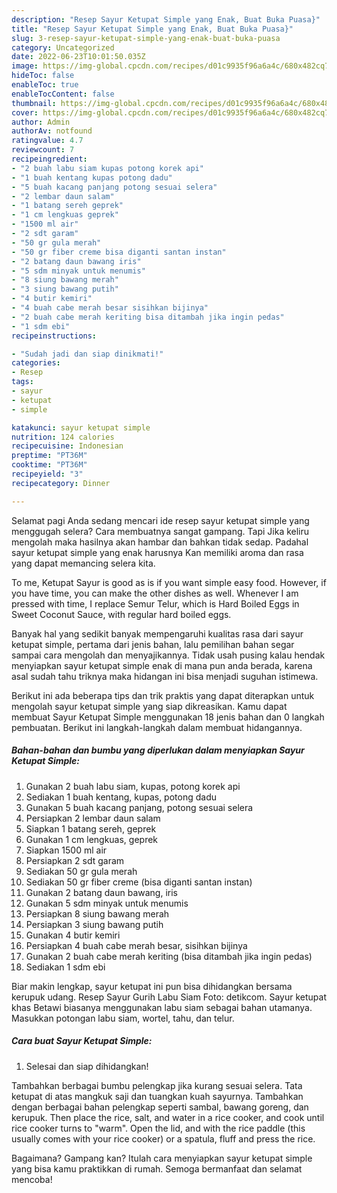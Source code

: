 ```yaml
---
description: "Resep Sayur Ketupat Simple yang Enak, Buat Buka Puasa}"
title: "Resep Sayur Ketupat Simple yang Enak, Buat Buka Puasa}"
slug: 3-resep-sayur-ketupat-simple-yang-enak-buat-buka-puasa
category: Uncategorized
date: 2022-06-23T10:01:50.035Z
image: https://img-global.cpcdn.com/recipes/d01c9935f96a6a4c/680x482cq70/sayur-ketupat-simple-foto-resep-utama.jpg
hideToc: false
enableToc: true
enableTocContent: false
thumbnail: https://img-global.cpcdn.com/recipes/d01c9935f96a6a4c/680x482cq70/sayur-ketupat-simple-foto-resep-utama.jpg
cover: https://img-global.cpcdn.com/recipes/d01c9935f96a6a4c/680x482cq70/sayur-ketupat-simple-foto-resep-utama.jpg
author: Admin
authorAv: notfound
ratingvalue: 4.7
reviewcount: 7
recipeingredient:
- "2 buah labu siam kupas potong korek api"
- "1 buah kentang kupas potong dadu"
- "5 buah kacang panjang potong sesuai selera"
- "2 lembar daun salam"
- "1 batang sereh geprek"
- "1 cm lengkuas geprek"
- "1500 ml air"
- "2 sdt garam"
- "50 gr gula merah"
- "50 gr fiber creme bisa diganti santan instan"
- "2 batang daun bawang iris"
- "5 sdm minyak untuk menumis"
- "8 siung bawang merah"
- "3 siung bawang putih"
- "4 butir kemiri"
- "4 buah cabe merah besar sisihkan bijinya"
- "2 buah cabe merah keriting bisa ditambah jika ingin pedas"
- "1 sdm ebi"
recipeinstructions:

- "Sudah jadi dan siap dinikmati!"
categories:
- Resep
tags:
- sayur
- ketupat
- simple

katakunci: sayur ketupat simple 
nutrition: 124 calories
recipecuisine: Indonesian
preptime: "PT36M"
cooktime: "PT36M"
recipeyield: "3"
recipecategory: Dinner

---
```



Selamat pagi Anda sedang mencari ide resep sayur ketupat simple yang menggugah selera? Cara membuatnya sangat gampang. Tapi Jika keliru mengolah maka hasilnya akan hambar dan bahkan tidak sedap. Padahal sayur ketupat simple yang enak harusnya Kan memiliki aroma dan rasa yang dapat memancing selera kita.


To me, Ketupat Sayur is good as is if you want simple easy food. However, if you have time, you can make the other dishes as well. Whenever I am pressed with time, I replace Semur Telur, which is Hard Boiled Eggs in Sweet Coconut Sauce, with regular hard boiled eggs.

Banyak hal yang sedikit banyak mempengaruhi kualitas rasa dari sayur ketupat simple, pertama dari jenis bahan, lalu pemilihan bahan segar sampai cara mengolah dan menyajikannya. Tidak usah pusing kalau hendak menyiapkan sayur ketupat simple enak di mana pun anda berada, karena asal sudah tahu triknya maka hidangan ini bisa menjadi suguhan istimewa.


Berikut ini ada beberapa tips dan trik praktis yang dapat diterapkan untuk mengolah sayur ketupat simple yang siap dikreasikan. Kamu dapat membuat Sayur Ketupat Simple menggunakan 18 jenis bahan dan 0 langkah pembuatan. Berikut ini langkah-langkah dalam membuat hidangannya.

<!--inarticleads1-->

##### Bahan-bahan dan bumbu yang diperlukan dalam menyiapkan Sayur Ketupat Simple:

1. Gunakan 2 buah labu siam, kupas, potong korek api
1. Sediakan 1 buah kentang, kupas, potong dadu
1. Gunakan 5 buah kacang panjang, potong sesuai selera
1. Persiapkan 2 lembar daun salam
1. Siapkan 1 batang sereh, geprek
1. Gunakan 1 cm lengkuas, geprek
1. Siapkan 1500 ml air
1. Persiapkan 2 sdt garam
1. Sediakan 50 gr gula merah
1. Sediakan 50 gr fiber creme (bisa diganti santan instan)
1. Gunakan 2 batang daun bawang, iris
1. Gunakan 5 sdm minyak untuk menumis
1. Persiapkan 8 siung bawang merah
1. Persiapkan 3 siung bawang putih
1. Gunakan 4 butir kemiri
1. Persiapkan 4 buah cabe merah besar, sisihkan bijinya
1. Gunakan 2 buah cabe merah keriting (bisa ditambah jika ingin pedas)
1. Sediakan 1 sdm ebi


Biar makin lengkap, sayur ketupat ini pun bisa dihidangkan bersama kerupuk udang. Resep Sayur Gurih Labu Siam Foto: detikcom. Sayur ketupat khas Betawi biasanya menggunakan labu siam sebagai bahan utamanya. Masukkan potongan labu siam, wortel, tahu, dan telur. 

<!--inarticleads2-->

##### Cara buat Sayur Ketupat Simple:


1. Selesai dan siap dihidangkan!

Tambahkan berbagai bumbu pelengkap jika kurang sesuai selera. Tata ketupat di atas mangkuk saji dan tuangkan kuah sayurnya. Tambahkan dengan berbagai bahan pelengkap seperti sambal, bawang goreng, dan kerupuk. Then place the rice, salt, and water in a rice cooker, and cook until rice cooker turns to &#34;warm&#34;. Open the lid, and with the rice paddle (this usually comes with your rice cooker) or a spatula, fluff and press the rice. 

Bagaimana? Gampang kan? Itulah cara menyiapkan sayur ketupat simple yang bisa kamu praktikkan di rumah. Semoga bermanfaat dan selamat mencoba!
